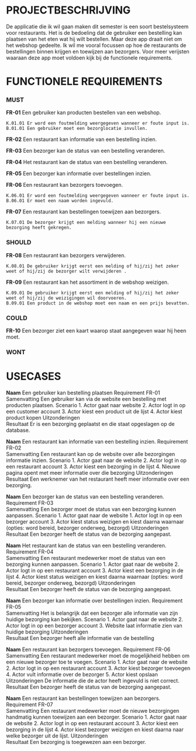 # PROJECTBESCHRIJVING

De applicatie die ik wil gaan maken dit semester is een soort bestelsysteem voor restaurants. Het is de bedoeling dat de gebruiker een bestelling kan plaatsen van het eten wat hij wilt bestellen. Maar deze app draait niet om het webshop gedeelte. Ik wil me vooral focussen op hoe de restaurants de bestellingen binnen krijgen en toewijzen aan bezorgers. Voor meer verijsten waaraan deze app moet voldoen kijk bij de functionele requirements. 


# FUNCTIONELE REQUIREMENTS

### MUST

__FR-01__ Een gebruiker kan producten bestellen van een webshop.

	K.01.01 Er word een foutmelding weergegeven wanneer er foute input is.  
	B.01.01 Een gebruiker moet een bezorglocatie invullen.  

__FR-02__ Een restaurant kan informatie van een bestelling inzien.

__FR-03__ Een bezorger kan de status van een bestelling veranderen.

__FR-04__ Het restaurant kan de status van een bestelling veranderen.

__FR-05__ Een bezorger kan informatie over bestellingen inzien.

__FR-06__ Een restaurant kan bezorgers toevoegen.

	K.06.01 Er word een foutmelding weergegeven wanneer er foute input is.  
	B.06.01 Er moet een naam worden ingevuld.  

__FR-07__ Een restaurant kan bestellingen toewijzen aan bezorgers.

	K.07.01 De bezorger krijgt een melding wanneer hij een nieuwe bezorging heeft gekregen.  


### SHOULD

__FR-08__ Een restaurant kan bezorgers verwijderen.

	K.08.01 De gebruiker krijgt eerst een melding of hij/zij het zeker weet of hij/zij de bezorger wilt verwijderen .  

__FR-09__ Een restaurant kan het assortiment in de webshop weizigen.

	K.09.01 De gebruiker krijgt eerst een melding of hij/zij het zeker weet of hij/zij de weizigingen wil doorvoeren.  
	B.09.01 Een product in de webshop moet een naam en een prijs bevatten.  


### COULD

__FR-10__ Een bezorger ziet een kaart waarop staat aangegeven waar hij heen moet.


### WONT


# USECASES
__Naam__		Een gebruiker kan bestelling plaatsen
Requirement		FR-01			
Samenvatting	Een gebruiker kan via de website een bestelling met producten plaatsen.
Scenario		1. Actor gaat naar website
				2. Actor logt in op een customer account
				3. Actor kiest een product uit de lijst
				4. Actor kiest product kopen
Uitzonderingen	
Resultaat		Er is een bezorging geplaatst en die staat opgeslagen op de database.

__Naam__		Een restaurant kan informatie van een bestelling inzien.
Requirement		FR-02			
Samenvatting	Een restaurant kan op de website over alle bezorgingen informatie inzien.
Scenario		1. Actor gaat naar de website
				2. Actor logt in op een restaurant account
				3. Actor kiest een bezorging in de lijst
				4. Nieuwe pagina opent met meer informatie over die bezorging
Uitzonderingen	
Resultaat		Een werknemer van het restaurant heeft meer informatie over een bezorging.

__Naam__		Een bezorger kan de status van een bestelling veranderen.
Requirement		FR-03			
Samenvatting	Een bezorger moet de status van een bezorging kunnen aanpassen.
Scenario		1. Actor gaat naar de website
				1. Actor logt in op een bezorger account
				3. Actor kiest status weizigen en kiest daarna waarnaar
					(opties: word bereid, bezorger onderweg, bezorgd)
Uitzonderingen	
Resultaat		Een bezorger heeft de status van de bezorging aangepast.

__Naam__		Het restaurant kan de status van een bestelling veranderen.
Requirement		FR-04			
Samenvatting	Een restaurant medewerker moet de status van een bezorging kunnen aanpassen.
Scenario		1. Actor gaat naar de website
				2. Actor logt in op een restaurant account
				3. Actor kiest een bezorging in de lijst
				4. Actor kiest status weizigen en kiest daarna waarnaar
					(opties: word bereid, bezorger onderweg, bezorgd)
Uitzonderingen	
Resultaat		Een bezorger heeft de status van de bezorging aangepast.

__Naam__		Een bezorger kan informatie over bestellingen inzien.
Requirement		FR-05			
Samenvatting	Het is belangrijk dat een bezorger alle informatie van zijn huidige bezorging kan bekijken.
Scenario		1. Actor gaat naar de website
				2. Actor logt in op een bezorger account
				3. Website laat informatie zien van huidige bezorging
Uitzonderingen	
Resultaat		Een bezorger heeft alle informatie van de bestelling

__Naam__		Een restaurant kan bezorgers toevoegen.
Requirement		FR-06			
Samenvatting	Een restaurant medewerker moet de mogelijkheid hebben om een nieuwe bezorger toe te voegen.
Scenario		1. Actor gaat naar de website
				2. Actor logt in op een restaurant account
				3. Actor kiest bezorger toevoegen
				4. Actor vult informatie over de bezorger
				5. Actor kiest opslaan
Uitzonderingen	De informatie die de actor heeft ingevuld is niet correct.
Resultaat		Een bezorger heeft de status van de bezorging aangepast.

__Naam__		Een restaurant kan bestellingen toewijzen aan bezorgers.
Requirement		FR-07			
Samenvatting	Een restaurant medewerker moet de nieuwe bezorgingen handmatig kunnen toewijzen aan een bezorger.
Scenario		1. Actor gaat naar de website
				2. Actor logt in op een restaurant account
				3. Actor kiest een bezorging in de lijst
				4. Actor kiest bezorger weizigen en kiest daarna naar welke bezorger uit de lijst.
Uitzonderingen	
Resultaat		Een bezorging is toegewezen aan een bezorger.